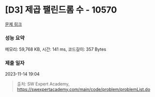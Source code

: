 # [D3] 제곱 팰린드롬 수 - 10570 

[문제 링크](https://swexpertacademy.com/main/code/problem/problemDetail.do?contestProbId=AXO72aaqPrcDFAXS) 

### 성능 요약

메모리: 59,768 KB, 시간: 141 ms, 코드길이: 357 Bytes

### 제출 일자

2023-11-14 19:04



> 출처: SW Expert Academy, https://swexpertacademy.com/main/code/problem/problemList.do